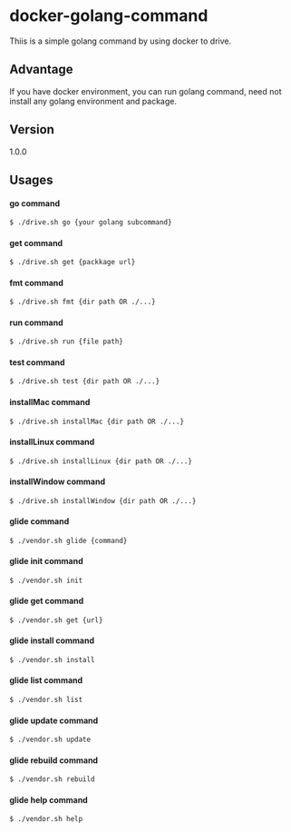 # docker-golang-command
Thiis is a simple golang command by using docker to drive.

## Advantage
If you have docker environment, you can run golang command, need not install any golang environment and package.

## Version
1.0.0

## Usages

#### go command
```bash
$ ./drive.sh go {your golang subcommand}
```

#### get command
```bash
$ ./drive.sh get {packkage url}
```

#### fmt command
```bash
$ ./drive.sh fmt {dir path OR ./...}
```

#### run command
```bash
$ ./drive.sh run {file path}
```

#### test command
```bash
$ ./drive.sh test {dir path OR ./...}
```

#### installMac command
```bash
$ ./drive.sh installMac {dir path OR ./...}
```

#### installLinux command
```bash
$ ./drive.sh installLinux {dir path OR ./...}
```

#### installWindow command
```bash
$ ./drive.sh installWindow {dir path OR ./...}
```

#### glide command
```bash
$ ./vendor.sh glide {command}
```

#### glide init command
```bash
$ ./vendor.sh init
```

#### glide get command
```bash
$ ./vendor.sh get {url}
```

#### glide install command
```bash
$ ./vendor.sh install
```

#### glide list command
```bash
$ ./vendor.sh list
```

#### glide update command
```bash
$ ./vendor.sh update
```

#### glide rebuild command
```bash
$ ./vendor.sh rebuild
```

#### glide help command
```bash
$ ./vendor.sh help
```


